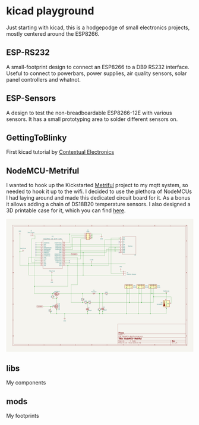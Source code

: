 # kicad playground

Just starting with kicad, this is a hodgepodge of small electronics projects, mostly centered around the ESP8266.

## ESP-RS232
A small-footprint design to connect an ESP8266 to a DB9 RS232 interface. Useful to connect to powerbars, power supplies, air quality sensors, solar panel controllers and whatnot.

## ESP-Sensors
A design to test the non-breadboardable ESP8266-12E with various sensors. It has a small prototyping area to solder different sensors on.

## GettingToBlinky
First kicad tutorial by [Contextual Electronics](https://www.youtube.com/watch?v=JN_Y93RTdSo&list=PLy2022BX6Eso532xqrUxDT1u2p4VVsg-q>)

## NodeMCU-Metriful
I wanted to hook up the Kickstarted [Metriful](https://www.kickstarter.com/projects/metriful/sense-indoor-environment-monitor/) project to my mqtt system, so needed to hook it up to the wifi. I decided to use the plethora of NodeMCUs I had laying around and made this dedicated circuit board for it. As a bonus it allows adding a chain of DS18B20 temperature sensors.
I also designed a 3D printable case for it, which you can find [here](https://cad.onshape.com/documents/7fa239791ccb4fa3d67e6539/w/d93b090168ac9bb29c0ad025/e/45795b691b4838ca7b8d4e6e).

![NodeMCU-Metriful Schematic](6.0/projects/NodeMCU-Metriful2/schematic.jpg)

## libs
My components

## mods
My footprints


